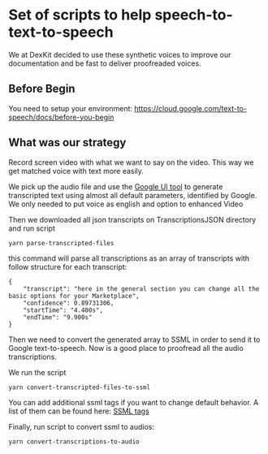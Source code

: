 # Set of scripts to help speech-to-text-to-speech

We at DexKit decided to use these synthetic voices to improve our documentation and be fast to deliver proofreaded voices.

## Before Begin

You need to setup your environment: https://cloud.google.com/text-to-speech/docs/before-you-begin

## What was our strategy

Record screen video with what we want to say on the video. This way we get matched voice with text more easily.

We pick up the audio file and use the [Google UI tool](https://console.cloud.google.com/speech/overview) to generate transcripted text using almost all default parameters, identified by Google. We only needed to put voice as english and option to enhanced Video

Then we downloaded all json transcripts on TranscriptionsJSON directory and run script

```
yarn parse-transcripted-files
```

this command will parse all transcriptions as an array of transcripts with follow structure for each transcript:

```
{
    "transcript": "here in the general section you can change all the basic options for your Marketplace",
    "confidence": 0.89731306,
    "startTime": "4.400s",
    "endTime": "9.900s"
}

```

Then we need to convert the generated array to SSML in order to send it to Google text-to-speech. Now is a good
place to proofread all the audio transcriptions.

We run the script

```
yarn convert-transcripted-files-to-ssml
```

You can add additional ssml tags if you want to change default behavior. A list of them can be found here: [SSML tags](https://cloud.google.com/text-to-speech/docs/ssml)

Finally, run script to convert ssml to audios:

```
yarn convert-transcriptions-to-audio
```
